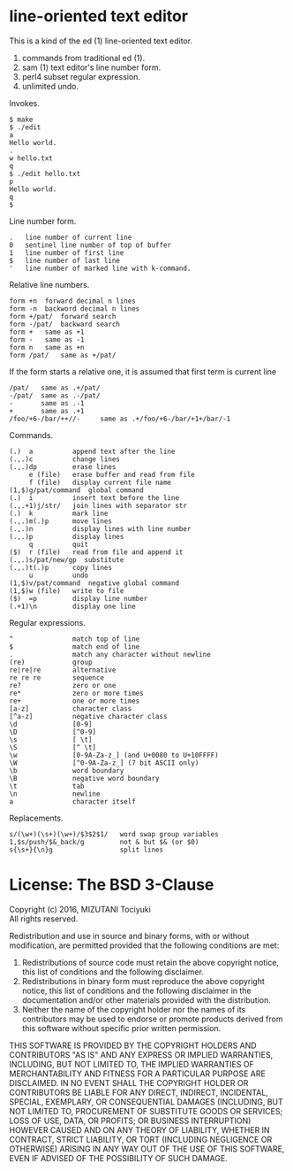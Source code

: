 line-oriented text editor
=========================

This is a kind of the ed (1) line-oriented text editor.

1. commands from traditional ed (1).
1. sam (1) text editor's line number form.
1. perl4 subset regular expression.
1. unlimited undo.

Invokes.

    $ make
    $ ./edit
    a
    Hello world.
    .
    w hello.txt
    q
    $ ./edit hello.txt
    p
    Hello world.
    q
    $
    
Line number form.

    .   line number of current line
    0   sentinel line number of top of buffer
    1   line number of first line
    $   line number of last line
    '   line number of marked line with k-command.

Relative line numbers.

    form +n  forward decimal n lines
    form -n  backword decimal n lines
    form +/pat/  forward search
    form -/pat/  backward search
    form +   same as +1
    form -   same as -1
    form n   same as +n
    form /pat/   same as +/pat/

If the form starts a relative one, it is assumed
that first term is current line

    /pat/   same as .+/pat/
    -/pat/  same as .-/pat/
    -       same as .-1
    +       same as .+1
    /foo/+6-/bar/++//-     same as .+/foo/+6-/bar/+1+/bar/-1

Commands.

    (.)  a          append text after the line
    (.,.)c          change lines
    (.,.)dp         erase lines
         e (file)   erase buffer and read from file
         f (file)   display current file name
    (1,$)g/pat/command  global command
    (.)  i          insert text before the line
    (.,.+1)j/str/   join lines with separator str
    (.)  k          mark line
    (.,.)m(.)p      move lines
    (.,.)n          display lines with line number
    (.,.)p          display lines
         q          quit
    ($)  r (file)   read from file and append it
    (.,.)s/pat/new/gp  substitute
    (.,.)t(.)p      copy lines
         u          undo
    (1,$)v/pat/command  negative global command
    (1,$)w (file)   write to file
    ($)  =p         display line number
    (.+1)\n         display one line

Regular expressions.

    ^               match top of line
    $               match end of line
    .               match any character without newline
    (re)            group
    re|re|re        alternative
    re re re        sequence
    re?             zero or one
    re*             zero or more times
    re+             one or more times
    [a-z]           character class
    [^a-z]          negative character class
    \d              [0-9]
    \D              [^0-9]
    \s              [ \t]
    \S              [^ \t]
    \w              [0-9A-Za-z_] (and U+0080 to U+10FFFF)
    \W              [^0-9A-Za-z_] (7 bit ASCII only)
    \b              word boundary
    \B              negative word boundary
    \t              tab
    \n              newline
    a               character itself

Replacements.

    s/(\w+)(\s+)(\w+)/$3$2$1/   word swap group variables
    1,$s/push/$&_back/g         not & but $& (or $0)
    s{\s+}{\n}g                 split lines

License: The BSD 3-Clause
=========================

Copyright (c) 2016, MIZUTANI Tociyuki  
All rights reserved.

Redistribution and use in source and binary forms, with or without
modification, are permitted provided that the following conditions are met:

1. Redistributions of source code must retain the above copyright notice,
   this list of conditions and the following disclaimer.
2. Redistributions in binary form must reproduce the above copyright
   notice, this list of conditions and the following disclaimer in the
   documentation and/or other materials provided with the distribution.
3. Neither the name of the copyright holder nor the names of its
   contributors may be used to endorse or promote products derived from
   this software without specific prior written permission.

THIS SOFTWARE IS PROVIDED BY THE COPYRIGHT HOLDERS AND CONTRIBUTORS
"AS IS" AND ANY EXPRESS OR IMPLIED WARRANTIES, INCLUDING, BUT NOT
LIMITED TO, THE IMPLIED WARRANTIES OF MERCHANTABILITY AND FITNESS FOR
A PARTICULAR PURPOSE ARE DISCLAIMED. IN NO EVENT SHALL THE COPYRIGHT
HOLDER OR CONTRIBUTORS BE LIABLE FOR ANY DIRECT, INDIRECT, INCIDENTAL,
SPECIAL, EXEMPLARY, OR CONSEQUENTIAL DAMAGES (INCLUDING, BUT NOT LIMITED
TO, PROCUREMENT OF SUBSTITUTE GOODS OR SERVICES; LOSS OF USE, DATA, OR
PROFITS; OR BUSINESS INTERRUPTION) HOWEVER CAUSED AND ON ANY THEORY OF
LIABILITY, WHETHER IN CONTRACT, STRICT LIABILITY, OR TORT (INCLUDING
NEGLIGENCE OR OTHERWISE) ARISING IN ANY WAY OUT OF THE USE OF THIS
SOFTWARE, EVEN IF ADVISED OF THE POSSIBILITY OF SUCH DAMAGE.
